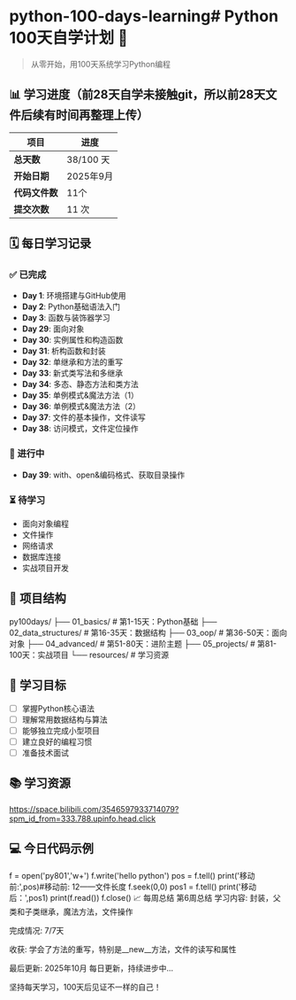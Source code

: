 # python-100-days-learning# Python 100天自学计划 🐍

> 从零开始，用100天系统学习Python编程

## 📊 学习进度（前28天自学未接触git，所以前28天文件后续有时间再整理上传）

| 项目 | 进度 |
|------|------|
| **总天数** | 38/100 天 |
| **开始日期** | 2025年9月 |
| **代码文件数** | 11个 |
| **提交次数** | 11 次 |

## 🗓️ 每日学习记录

### ✅ 已完成
- **Day 1**: 环境搭建与GitHub使用
- **Day 2**: Python基础语法入门
- **Day 3**: 函数与装饰器学习
- **Day 29**: 面向对象
- **Day 30**: 实例属性和构造函数
- **Day 31**: 析构函数和封装
- **Day 32**: 单继承和方法的重写
- **Day 33**: 新式类写法和多继承
- **Day 34**: 多态、静态方法和类方法
- **Day 35**: 单例模式&魔法方法（1）
- **Day 36**: 单例模式&魔法方法（2）
- **Day 37**: 文件的基本操作，文件读写
- **Day 38**: 访问模式，文件定位操作

### 🔄 进行中
- **Day 39**: with、open&编码格式、获取目录操作
### ⏳ 待学习
- 面向对象编程
- 文件操作
- 网络请求
- 数据库连接
- 实战项目开发

## 📁 项目结构
py100days/
├── 01_basics/ # 第1-15天：Python基础
├── 02_data_structures/ # 第16-35天：数据结构
├── 03_oop/ # 第36-50天：面向对象
├── 04_advanced/ # 第51-80天：进阶主题
├── 05_projects/ # 第81-100天：实战项目
└── resources/ # 学习资源

## 🎯 学习目标

- [ ] 掌握Python核心语法
- [ ] 理解常用数据结构与算法
- [ ] 能够独立完成小型项目
- [ ] 建立良好的编程习惯
- [ ] 准备技术面试

## 📚 学习资源

https://space.bilibili.com/3546597933714079?spm_id_from=333.788.upinfo.head.click

## 💻 今日代码示例

f = open('py801','w+')
f.write('hello python')
pos = f.tell()
print('移动前:',pos)#移动前: 12——文件长度
f.seek(0,0)
pos1 = f.tell()
print('移动后：',pos1)
print(f.read())
f.close()
📈 每周总结
第6周总结
学习内容: 封装，父类和子类继承，魔法方法，文件操作

完成情况: 7/7天

收获: 学会了方法的重写，特别是__new__方法，文件的读写和属性

最后更新: 2025年10月
每日更新，持续进步中...

坚持每天学习，100天后见证不一样的自己！
